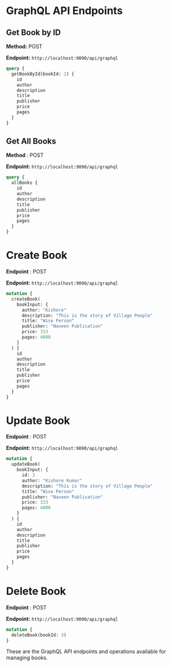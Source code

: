 # GraphQL API Endpoints

## Get Book by ID

**Method:** POST

**Endpoint:** `http://localhost:9090/api/graphql`

```graphql
query {
  getBookById(bookId: 2) {
    id
    author
    description
    title
    publisher
    price
    pages
  }
}
```
## Get All Books

**Method** : POST

**Endpoint:** `http://localhost:9090/api/graphql`

```graphql
query {
  allBooks {
    id
    author
    description
    title
    publisher
    price
    pages
  }
}
```
# Create Book

**Endpoint** : POST

**Endpoint:** `http://localhost:9090/api/graphql`
```graphql
mutation {
  createBook(
    bookInput: {
      author: "Kishore"
      description: "This is the story of Village People"
      title: "Wise Person"
      publisher: "Naveen Publication"
      price: 333
      pages: 4000
    }
  ) {
    id
    author
    description
    title
    publisher
    price
    pages
  }
}

```
# Update Book
**Endpoint** : POST

**Endpoint:** `http://localhost:9090/api/graphql`

```graphql
mutation {
  updateBook(
    bookInput: {
      id: 3
      author: "Kishore Kumar"
      description: "This is the story of Village People"
      title: "Wise Person"
      publisher: "Naveen Publication"
      price: 333
      pages: 4000
    }
  ) {
    id
    author
    description
    title
    publisher
    price
    pages
  }
}
```

# Delete Book
**Endpoint** : POST

**Endpoint:** `http://localhost:9090/api/graphql`

```graphql
mutation {
  deleteBook(bookId: 3)
}

```

These are the GraphQL API endpoints and operations available for managing books.







